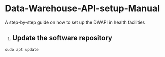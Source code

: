 # Data-Warehouse-API-setup-Manual
A step-by-step guide on how to set up the DWAPI in health facilities

1. ## Update the software repository

```
sudo apt update

```
